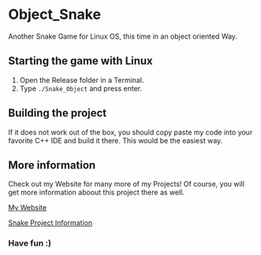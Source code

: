 # Object_Snake

Another Snake Game for Linux OS, this time in an object oriented Way.

## Starting the game with Linux

1. Open the Release folder in a Terminal.
2. Type `./Snake_Object`  and press enter.

## Building the project

If it does not work out of the box, you should copy paste my code into your favorite C++ IDE and build it there. This would be the easiest way.

## More information

Check out my Website for many more of my Projects! Of course, you will get more information aboout this project there as well.

[My Website](https://www.fbjelonic.com/)

[Snake Project Information](https://www.fbjelonic.com/projects/cnake/)

### Have fun :)
